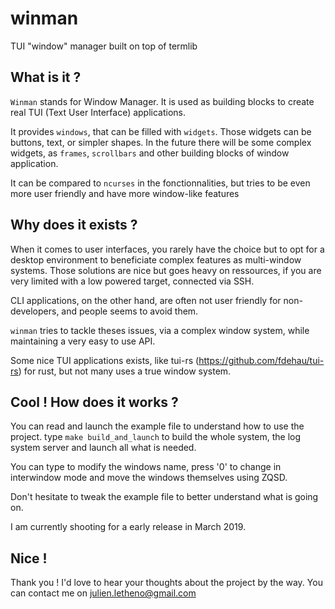 # winman
TUI "window" manager built on top of termlib

## What is it ?

`Winman` stands for Window Manager. It is used as building blocks to create real TUI (Text User Interface) applications.

It provides `windows`, that can be filled with `widgets`.
Those widgets can be buttons, text, or simpler shapes. In the future there will be some complex widgets, as `frames`, `scrollbars` and other building blocks of window application.

It can be compared to `ncurses` in the fonctionnalities, but tries to be even more user friendly and have more window-like features

## Why does it exists ?

When it comes to user interfaces, you rarely have the choice but to opt for a desktop environment to beneficiate complex features as multi-window systems. Those solutions are nice but goes heavy on ressources, if you are very limited with a low powered target, connected via SSH.

CLI applications, on the other hand, are often not user friendly for non-developers, and people seems to avoid them. 

`winman` tries to tackle theses issues, via a complex window system, while maintaining a very easy to use API.

Some nice TUI applications exists, like tui-rs (https://github.com/fdehau/tui-rs) for rust, but not many uses a true window system.


## Cool ! How does it works ?

You can read and launch the example file to understand how to use the project.
type `make build_and_launch` to build the whole system, the log system server and launch all what is needed.

You can type to modify the windows name, press '0' to change in interwindow mode and move the windows themselves using ZQSD.

Don't hesitate to tweak the example file to better understand what is going on.

I am currently shooting for a early release in March 2019.

## Nice !

Thank you ! I'd love to hear your thoughts about the project by the way. You can contact me on julien.letheno@gmail.com
